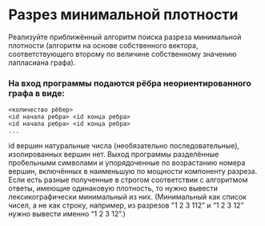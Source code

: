 # Разрез минимальной плотности
Реализуйте приближённый алгоритм поиска разреза минимальной плотности (алгоритм на основе собственного вектора, соответствующего второму по величине собственному значению лапласиана графа). 
### На вход программы подаются рёбра неориентированного графа в виде:
```
<количество рёбер>
<id начала ребра> <id конца ребра>
<id начала ребра> <id конца ребра>
...
```

id вершин натуральные числа (необязательно последовательные), изолированных вершин нет. Выход программы разделённые пробельными символами и упорядоченные по возрастанию номера вершин, включённых в наименьшую по мощности компоненту разреза. Если есть разные полученные в строгом соответствии с алгоритмом ответы, имеющие одинаковую плотность, то нужно вывести лексикографически минимальный из них. (Минимальный как список чисел, а не как строку, например, из разрезов "1 2 3 112” и “1 2 3 12” нужно вывести именно “1 2 3 12”.)
